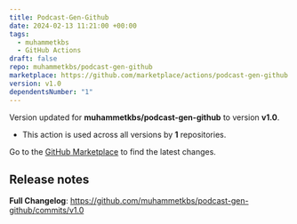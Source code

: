 ```yaml
---
title: Podcast-Gen-Github
date: 2024-02-13 11:21:00 +00:00
tags:
  - muhammetkbs
  - GitHub Actions
draft: false
repo: muhammetkbs/podcast-gen-github
marketplace: https://github.com/marketplace/actions/podcast-gen-github
version: v1.0
dependentsNumber: "1"
---
```



Version updated for **muhammetkbs/podcast-gen-github** to version **v1.0**.
- This action is used across all versions by **1** repositories.

Go to the [GitHub Marketplace](https://github.com/marketplace/actions/podcast-gen-github) to find the latest changes.

## Release notes

**Full Changelog**: https://github.com/muhammetkbs/podcast-gen-github/commits/v1.0
